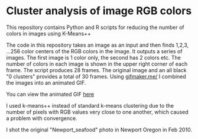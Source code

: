 Cluster analysis of image RGB colors
====================================

This repository contains Python and R scripts for reducing the number of colors in images using K-Means++ 

The code in this repository takes an image as an input and then finds 1,2,3, ...256 color centers of the RGB colors in the image.  It outputs a series of images. The first image is 1 color only, the second has 2 colors etc.  The number of colors in each image is shown in the upper right corner of each frame.  The script produces 28 frames.  The original image and an all black "0 clusters" provides a total of 30 frames.  Using <a href="http://gifmaker.me/" rel="nofollow">gifmaker.me/</a> I combined the images into an animated GIF.

You can view the animated GIF [here](Output_Newport_seafood_image_and_Animated_GIF/Newport_seafood_k_means%2B%2B_cluster_animated.gif)

I used k-means++ instead of standard k-means clustering due to the number of pixels with RGB values very close to one another, which caused a problem with convergence.

I shot the original "Newport_seafood" photo in Newport Oregon in Feb 2010.
